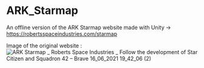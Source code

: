 # ARK_Starmap
An offline version of the ARK Starmap website made with Unity -> https://robertsspaceindustries.com/starmap

Image of the original website :
![ARK Starmap _ Roberts Space Industries _ Follow the development of Star Citizen and Squadron 42 – Brave 16_06_2021 19_42_06 (2)](https://user-images.githubusercontent.com/59451933/122267317-07dcc280-cedb-11eb-9bb3-deb4eb5d67f8.png)

